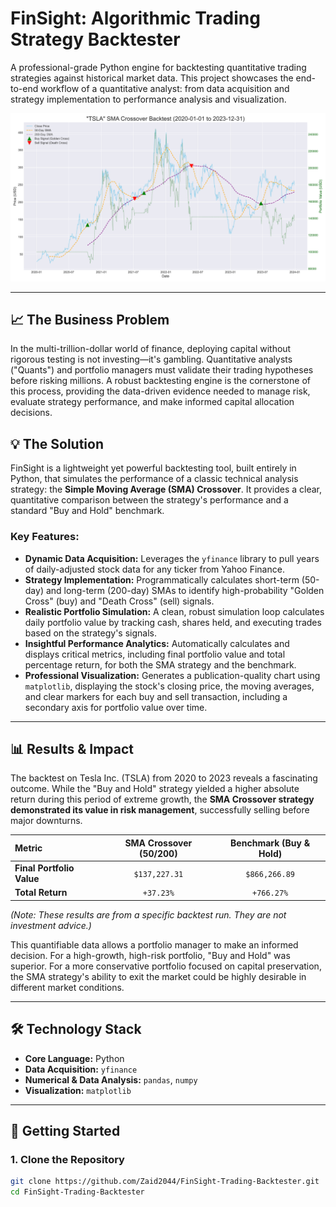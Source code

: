 # FinSight: Algorithmic Trading Strategy Backtester

A professional-grade Python engine for backtesting quantitative trading strategies against historical market data. This project showcases the end-to-end workflow of a quantitative analyst: from data acquisition and strategy implementation to performance analysis and visualization.

![FinSight Demo Chart](trading_chart.png)

---

## 📈 The Business Problem

In the multi-trillion-dollar world of finance, deploying capital without rigorous testing is not investing—it's gambling. Quantitative analysts ("Quants") and portfolio managers must validate their trading hypotheses before risking millions. A robust backtesting engine is the cornerstone of this process, providing the data-driven evidence needed to manage risk, evaluate strategy performance, and make informed capital allocation decisions.

## 💡 The Solution

FinSight is a lightweight yet powerful backtesting tool, built entirely in Python, that simulates the performance of a classic technical analysis strategy: the **Simple Moving Average (SMA) Crossover**. It provides a clear, quantitative comparison between the strategy's performance and a standard "Buy and Hold" benchmark.

### Key Features:

*   **Dynamic Data Acquisition:** Leverages the `yfinance` library to pull years of daily-adjusted stock data for any ticker from Yahoo Finance.
*   **Strategy Implementation:** Programmatically calculates short-term (50-day) and long-term (200-day) SMAs to identify high-probability "Golden Cross" (buy) and "Death Cross" (sell) signals.
*   **Realistic Portfolio Simulation:** A clean, robust simulation loop calculates daily portfolio value by tracking cash, shares held, and executing trades based on the strategy's signals.
*   **Insightful Performance Analytics:** Automatically calculates and displays critical metrics, including final portfolio value and total percentage return, for both the SMA strategy and the benchmark.
*   **Professional Visualization:** Generates a publication-quality chart using `matplotlib`, displaying the stock's closing price, the moving averages, and clear markers for each buy and sell transaction, including a secondary axis for portfolio value over time.

---

## 📊 Results & Impact

The backtest on Tesla Inc. (TSLA) from 2020 to 2023 reveals a fascinating outcome. While the "Buy and Hold" strategy yielded a higher absolute return during this period of extreme growth, the **SMA Crossover strategy demonstrated its value in risk management**, successfully selling before major downturns.

| Metric                  | SMA Crossover (50/200) | Benchmark (Buy & Hold) |
| :---------------------- | :--------------------: | :--------------------: |
| **Final Portfolio Value** |     `$137,227.31`      |     `$866,266.89`      |
| **Total Return**        |       `+37.23%`        |      `+766.27%`      |

*(Note: These results are from a specific backtest run. They are not investment advice.)*

This quantifiable data allows a portfolio manager to make an informed decision. For a high-growth, high-risk portfolio, "Buy and Hold" was superior. For a more conservative portfolio focused on capital preservation, the SMA strategy's ability to exit the market could be highly desirable in different market conditions.

---

## 🛠️ Technology Stack

*   **Core Language:** Python
*   **Data Acquisition:** `yfinance`
*   **Numerical & Data Analysis:** `pandas`, `numpy`
*   **Visualization:** `matplotlib`

---

## 🏁 Getting Started

### 1. Clone the Repository
```bash
git clone https://github.com/Zaid2044/FinSight-Trading-Backtester.git
cd FinSight-Trading-Backtester